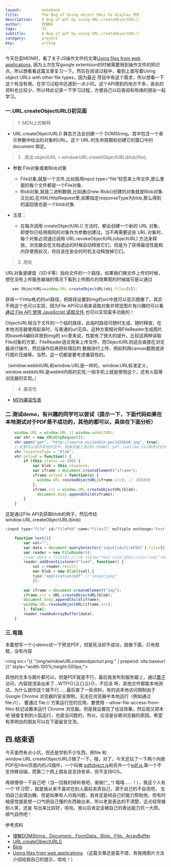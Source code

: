 ```yaml
---
layout:     	notebook
title:     	    The Bug of Using object URLs to display PDF
description:    A Bug of pdf by using URL.createObjectURL()	
author:     	許健彬
tags:      	    JS
subtitle:     	A Bug of pdf by using URL.createObjectURL()
category:     	project
key:            urlbug
---
```



   今天在逛MDN时，看了关于JS操作文件的文章[Using files from web applications](https://developer.mozilla.org/en-US/docs/Using_files_from_web_applications),
因为上次在写google extentsion的时候需要用到操作文件的知识点，所以想看看这篇文章复习一下。然后在阅读过程中，看到上面写着Using object URLs with other file types，因为最近
项目中有这个需求，所以想看一下这个有没有用。在学习过程中还遇到一点小坑。这个API用到的地方不多，各处的资料也比较少，所以特此记录一下学习过程，方便自己以后查阅和有缘的朋友一起学习。

### 一.URL.createObjectURL()初见面

> 1 .MDN上的解释

   * URL.createObjectURL() 静态方法会创建一个 DOMString，其中包含一个表示参数中给出的对象的URL。这个 URL 的生命周期和创建它的窗口中的 document 绑定。
   
> 2 . 用法:objectURL = window.URL.createObjectURL(blob/file);
   
   * 参数:File对象或者Blob对象
      * File对象,就是一个文件,比如我用input type="file"标签来上传文件,那么里面的每个文件都是一个File对象.
      * Blob对象,就是二进制数据,比如通过new Blob()创建的对象就是Blob对象.又比如,在XMLHttpRequest里,如果指定responseType为blob,那么得到的返回值也是一个blob对象.
   
   * 注意：
      * 在每次调用 createObjectURL() 方法时，都会创建一个新的 URL 对象，即使你已经用相同的对象作为参数创建过。当不再需要这些 URL 对象时，每个对象必须通过调用 URL.revokeObjectURL(objectURL) 方法来释放。浏览器会在文档退出的时候自动释放它们，但是为了获得最佳性能和内存使用状况，你应该在安全的时机主动释放掉它们。
   
> 3 .用处

URL对象是硬盘（SD卡等）指向文件的一个路径，如果我们做文件上传的时候，想在没有上传服务器端的情况下看到上传图片的效果图的时候就可是以通过  
```javascript   
   var ObjectURL=window.URL.createObjectURL(obj.files[0]);
```
获得一个http格式的url路径，把路径设置到img的src中就可以显示图像了。其实不用这个也可以实现，因为File API可以用来读取对象并预览图片有兴趣的可以看[通过 File API 使用 JavaScript 读取文件](https://www.html5rocks.com/zh/tutorials/file/dndfiles/),也可以实现蛮多功能的！

ObjectURL相当于文件的一个临时路径，此临时路径可随时生成、随时释放，在本地浏览器使用起来时，与普通的url无异。这种方案相对用FileReader生成图片的base64编码并放到img的
src里来说，性能有了很大的提升。比较这两种读取File对象的方案，FileReader适合用来上传文件，而ObjectURL则适合直接在浏览器进行操作，然后操作后再把处理后的
数据进行上传，例如利用canvas截图或进行图片压缩等。当然，这一切都是要考虑兼容性的。

（window.webkitURL和window.URL是一样的，window.URL标准定义，window.webkitURL是webkit内核的实现,一般手机上就是使用这个，还有火狐等浏览器的实现。）

> 4 .兼容性  
  * [MDN兼容性表](https://developer.mozilla.org/zh-CN/docs/Web/API/URL/createObjectURL#Browser_Compatibility)


### 二.测试demo，有兴趣的同学可以尝试（提示一下，下面代码如果在本地测试对于PDF是不成功的，其他的都可以，具体在下面分析）
```javascript
	window.URL = window.URL || window.webkitURL;
	var xhr = new XMLHttpRequest();    
    xhr.open("get", "http://source.xujianbin.pw/1d2bbb8.jpg", true);  
	//这里可以请求其他的文件，我服务器上有[MS-PUBWS].pdf，sublime.txt等测试文件
    xhr.responseType = "blob";
    xhr.onload = function() {
        if (this.status == 200) {
            var blob = this.response;
            var iframe = document.createElement("iframe");
            iframe.onload = function(e) {
              window.URL.revokeObjectURL(iframe.src); // 清除释放
            };
            iframe.src = window.URL.createObjectURL(blob);
              document.body.appendChild(iframe);    
        }
    }
```
这是通过File API去获取blob的例子，然后传给window.URL.createObjectURL(blob)
```javascript
<input type="file" id="filePdd" name="files[]" multiple onchange="test()" />
```
```javascript
	function test(){
		var val="";
		var data = document.querySelector('input[id=filePdd]').files[0];
		var reader = new FileReader();
		//var data = file[0];//'<b style="font-size:32px;color:red;">XUJIANBIN</b>';
		reader.addEventListener("load", function() {
			val = reader.result;
			var blob = new Blob([val],{
			type:"application/pdf" //"image/jpeg"
			});
   
        var iframe = document.createElement("img");
        iframe.src = URL.createObjectURL(blob);
        document.body.appendChild(iframe);
		window.URL.revokeObjectURL(iframe.src);
		}, false);
		reader.readAsArrayBuffer(data);
	}
```

### 三.弯路
	
本着想写一个小demo试一下预览PDF，但是死活却不成功，就像下面，只有框框，没有内容

<img src="{{ "/img/windowURLcreateobjecturl.png " | prepend: site.baseurl }}" style="width:100%;height:500px;">

其他的文本与图片都可以，但是PDF就是不行，最后我发布到服务器上，通过[栗子](http:/source.xujianbin.pw/caonima.html)访问，内容就渲染出来了...WTF!Ｏ(≧口≦)Ｏ，不应该
呀，其他文件都能本地测试，为什么就你这个就不行......最后查了一些资料，有的说本地访问限制由于 Google Chrome 浏览器的安全限制，无法在浏览器中本地运行（例如通过 file://），
要通过 file:// 方案运行您的应用，要使用 --allow-file-access-from-files 标记设置来运行 Chrome 浏览器。但是我设置完了也没效果。然后我又把本地
链接复制到火狐运行，也是没问题的，所以，应该是谷歌浏览器的原因。希望有弄明白的朋友可以在下面留言交流。
  
## 四.结束语

今天虽然有点小坑，但还是学到不少东西，把file 和window.URL.createObjectURL()搞了一下，哦，对了，今天还玩了一下两个内嵌PDF在Html页面内的JS插件，一个叫做
[pdfobject.js](https://pdfobject.com/)和另外一个[pdf.js](https://mozilla.github.io/pdf.js/),第一个不支持移动端，而第二个网上朋友说支持安卓，但不支持IOS。
	
再顺便唠一下自己吧（当一回我的倾听者吧，谢谢(*^__^*) 嘻嘻……！），我这个人有一个'坏习惯'，就是我从来不喜欢在别人面前卖弄自己，源于自己的不自信吧，
生怕自己出错出糗。但是如果有人问我问题，我肯定是倾自己的能力帮助他，但有时候感觉就是想一口气把自己懂的东西输出来，所以老是表达的不清楚，这点经常被别人笑，还是
写出来比较好，哈哈，我以后肯定会被自己的表达能力坑一大把。顺气自然吧！



参考资料
* [理解DOMString、Document、FormData、Blob、File、ArrayBuffer](http://www.zhangxinxu.com/wordpress/2013/10/understand-domstring-document-formdata-blob-file-arraybuffer/)
* [URL.createObjectURL()](https://developer.mozilla.org/zh-CN/docs/Web/API/URL/createObjectURL#Browser_Compatibility)
* [Blob](https://developer.mozilla.org/zh-CN/docs/Web/API/Blob#BlobPropertyBag)
* [Using files from web applications](https://developer.mozilla.org/zh-CN/docs/Web/API/Blob#BlobPropertyBag)                （这篇文章还是蛮不错，有拖拽图片方法介绍给我自己的提示，哈哈！）





















